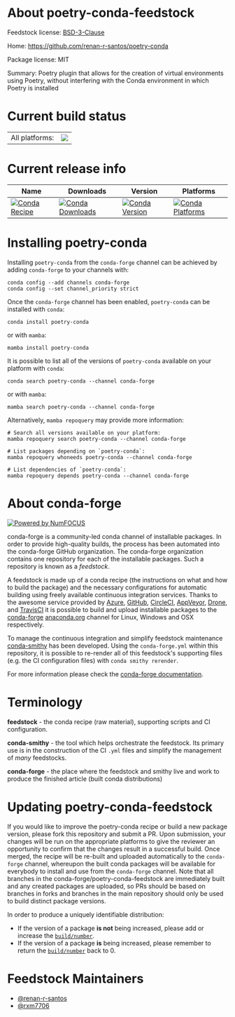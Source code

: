 About poetry-conda-feedstock
============================

Feedstock license: [BSD-3-Clause](https://github.com/conda-forge/poetry-conda-feedstock/blob/main/LICENSE.txt)

Home: https://github.com/renan-r-santos/poetry-conda

Package license: MIT

Summary: Poetry plugin that allows for the creation of virtual environments using Poetry, without interfering with the Conda environment in which Poetry is installed

Current build status
====================


<table><tr><td>All platforms:</td>
    <td>
      <a href="https://dev.azure.com/conda-forge/feedstock-builds/_build/latest?definitionId=21810&branchName=main">
        <img src="https://dev.azure.com/conda-forge/feedstock-builds/_apis/build/status/poetry-conda-feedstock?branchName=main">
      </a>
    </td>
  </tr>
</table>

Current release info
====================

| Name | Downloads | Version | Platforms |
| --- | --- | --- | --- |
| [![Conda Recipe](https://img.shields.io/badge/recipe-poetry--conda-green.svg)](https://anaconda.org/conda-forge/poetry-conda) | [![Conda Downloads](https://img.shields.io/conda/dn/conda-forge/poetry-conda.svg)](https://anaconda.org/conda-forge/poetry-conda) | [![Conda Version](https://img.shields.io/conda/vn/conda-forge/poetry-conda.svg)](https://anaconda.org/conda-forge/poetry-conda) | [![Conda Platforms](https://img.shields.io/conda/pn/conda-forge/poetry-conda.svg)](https://anaconda.org/conda-forge/poetry-conda) |

Installing poetry-conda
=======================

Installing `poetry-conda` from the `conda-forge` channel can be achieved by adding `conda-forge` to your channels with:

```
conda config --add channels conda-forge
conda config --set channel_priority strict
```

Once the `conda-forge` channel has been enabled, `poetry-conda` can be installed with `conda`:

```
conda install poetry-conda
```

or with `mamba`:

```
mamba install poetry-conda
```

It is possible to list all of the versions of `poetry-conda` available on your platform with `conda`:

```
conda search poetry-conda --channel conda-forge
```

or with `mamba`:

```
mamba search poetry-conda --channel conda-forge
```

Alternatively, `mamba repoquery` may provide more information:

```
# Search all versions available on your platform:
mamba repoquery search poetry-conda --channel conda-forge

# List packages depending on `poetry-conda`:
mamba repoquery whoneeds poetry-conda --channel conda-forge

# List dependencies of `poetry-conda`:
mamba repoquery depends poetry-conda --channel conda-forge
```


About conda-forge
=================

[![Powered by
NumFOCUS](https://img.shields.io/badge/powered%20by-NumFOCUS-orange.svg?style=flat&colorA=E1523D&colorB=007D8A)](https://numfocus.org)

conda-forge is a community-led conda channel of installable packages.
In order to provide high-quality builds, the process has been automated into the
conda-forge GitHub organization. The conda-forge organization contains one repository
for each of the installable packages. Such a repository is known as a *feedstock*.

A feedstock is made up of a conda recipe (the instructions on what and how to build
the package) and the necessary configurations for automatic building using freely
available continuous integration services. Thanks to the awesome service provided by
[Azure](https://azure.microsoft.com/en-us/services/devops/), [GitHub](https://github.com/),
[CircleCI](https://circleci.com/), [AppVeyor](https://www.appveyor.com/),
[Drone](https://cloud.drone.io/welcome), and [TravisCI](https://travis-ci.com/)
it is possible to build and upload installable packages to the
[conda-forge](https://anaconda.org/conda-forge) [anaconda.org](https://anaconda.org/)
channel for Linux, Windows and OSX respectively.

To manage the continuous integration and simplify feedstock maintenance
[conda-smithy](https://github.com/conda-forge/conda-smithy) has been developed.
Using the ``conda-forge.yml`` within this repository, it is possible to re-render all of
this feedstock's supporting files (e.g. the CI configuration files) with ``conda smithy rerender``.

For more information please check the [conda-forge documentation](https://conda-forge.org/docs/).

Terminology
===========

**feedstock** - the conda recipe (raw material), supporting scripts and CI configuration.

**conda-smithy** - the tool which helps orchestrate the feedstock.
                   Its primary use is in the construction of the CI ``.yml`` files
                   and simplify the management of *many* feedstocks.

**conda-forge** - the place where the feedstock and smithy live and work to
                  produce the finished article (built conda distributions)


Updating poetry-conda-feedstock
===============================

If you would like to improve the poetry-conda recipe or build a new
package version, please fork this repository and submit a PR. Upon submission,
your changes will be run on the appropriate platforms to give the reviewer an
opportunity to confirm that the changes result in a successful build. Once
merged, the recipe will be re-built and uploaded automatically to the
`conda-forge` channel, whereupon the built conda packages will be available for
everybody to install and use from the `conda-forge` channel.
Note that all branches in the conda-forge/poetry-conda-feedstock are
immediately built and any created packages are uploaded, so PRs should be based
on branches in forks and branches in the main repository should only be used to
build distinct package versions.

In order to produce a uniquely identifiable distribution:
 * If the version of a package **is not** being increased, please add or increase
   the [``build/number``](https://docs.conda.io/projects/conda-build/en/latest/resources/define-metadata.html#build-number-and-string).
 * If the version of a package **is** being increased, please remember to return
   the [``build/number``](https://docs.conda.io/projects/conda-build/en/latest/resources/define-metadata.html#build-number-and-string)
   back to 0.

Feedstock Maintainers
=====================

* [@renan-r-santos](https://github.com/renan-r-santos/)
* [@rxm7706](https://github.com/rxm7706/)

